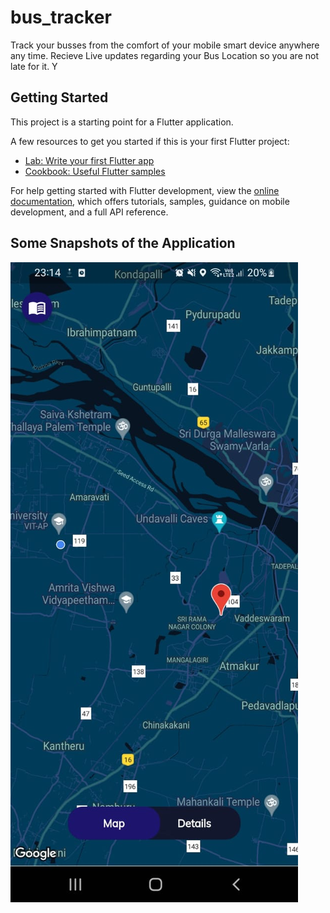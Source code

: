 # bus_tracker

Track your busses from the comfort of your mobile smart device anywhere any time.
Recieve Live updates regarding your Bus Location so you are not late for it.
Y

## Getting Started

This project is a starting point for a Flutter application.

A few resources to get you started if this is your first Flutter project:

- [Lab: Write your first Flutter app](https://docs.flutter.dev/get-started/codelab)
- [Cookbook: Useful Flutter samples](https://docs.flutter.dev/cookbook)

For help getting started with Flutter development, view the
[online documentation](https://docs.flutter.dev/), which offers tutorials,
samples, guidance on mobile development, and a full API reference.


## Some Snapshots of the Application

![Alt text](SnapShots/ImageMobile1.jpg?raw=true "Title")
